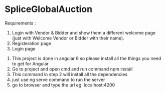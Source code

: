 # SpliceGlobalAuction
Requirements :
1)	Login with Vendor & Bidder and show them a different welcome page (just with Welcome Vendor or Bidder with their name).
2) Registeration page
3) Login page

1. This project is done in angular 6 so please install all the things you need to get for Angular
2. Go to project and open cmd and run command npm install
3. This command in step 2 will install all the dependencies 
4. just use ng serve command to run the server
5. go to browser and type the url eg: localhost:4200

